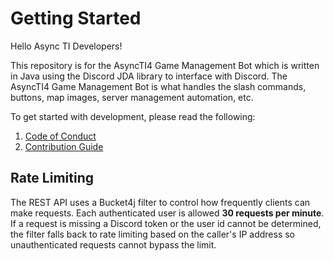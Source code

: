 # Getting Started

Hello Async TI Developers!

This repository is for the AsyncTI4 Game Management Bot which is written in Java using the Discord JDA library to interface with Discord. The AsyncTI4 Game Management Bot is what handles the slash commands, buttons, map images, server management automation, etc.

To get started with development, please read the following:

1. [Code of Conduct](CODE_OF_CONDUCT.md)
2. [Contribution Guide](CONTRIBUTING.md)

## Rate Limiting

The REST API uses a Bucket4j filter to control how frequently clients can make
requests. Each authenticated user is allowed **30 requests per minute**. If a
request is missing a Discord token or the user id cannot be determined, the
filter falls back to rate limiting based on the caller's IP address so
unauthenticated requests cannot bypass the limit.

